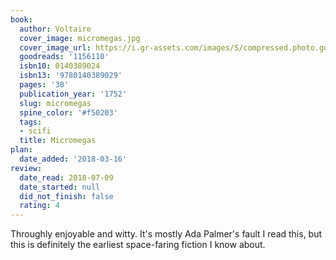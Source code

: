 ```yaml
---
book:
  author: Voltaire
  cover_image: micromegas.jpg
  cover_image_url: https://i.gr-assets.com/images/S/compressed.photo.goodreads.com/books/1181459579l/1156110.jpg
  goodreads: '1156110'
  isbn10: 0140389024
  isbn13: '9780140389029'
  pages: '38'
  publication_year: '1752'
  slug: micromegas
  spine_color: '#f50203'
  tags:
  - scifi
  title: Micromegas
plan:
  date_added: '2018-03-16'
review:
  date_read: 2018-07-09
  date_started: null
  did_not_finish: false
  rating: 4
---
```


Throughly enjoyable and witty. It's mostly Ada Palmer's fault I read this, but this is definitely the earliest space-faring fiction I know about.
